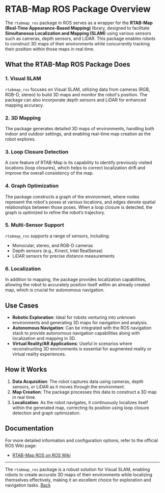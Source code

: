 # RTAB-Map ROS Package Overview

The `rtabmap_ros` package in ROS serves as a wrapper for the **RTAB-Map (Real-Time Appearance-Based Mapping)** library, designed to facilitate **Simultaneous Localization and Mapping (SLAM)** using various sensors such as cameras, depth sensors, and LiDAR. This package enables robots to construct 3D maps of their environments while concurrently tracking their position within those maps in real time.

## What the RTAB-Map ROS Package Does

### 1. Visual SLAM
`rtabmap_ros` focuses on Visual SLAM, utilizing data from cameras (RGB, RGB-D, stereo) to build 3D maps and monitor the robot's position. The package can also incorporate depth sensors and LiDAR for enhanced mapping accuracy.

### 2. 3D Mapping
The package generates detailed 3D maps of environments, handling both indoor and outdoor settings, and enabling real-time map creation as the robot explores.

### 3. Loop Closure Detection
A core feature of RTAB-Map is its capability to identify previously visited locations (loop closures), which helps to correct localization drift and improve the overall consistency of the map.

### 4. Graph Optimization
The package constructs a graph of the environment, where nodes represent the robot's poses at various locations, and edges denote spatial relationships between those poses. When a loop closure is detected, the graph is optimized to refine the robot’s trajectory.

### 5. Multi-Sensor Support
`rtabmap_ros` supports a range of sensors, including:
- Monocular, stereo, and RGB-D cameras
- Depth sensors (e.g., Kinect, Intel RealSense)
- LiDAR sensors for precise distance measurements

### 6. Localization
In addition to mapping, the package provides localization capabilities, allowing the robot to accurately position itself within an already created map, which is crucial for autonomous navigation.

## Use Cases
- **Robotic Exploration**: Ideal for robots venturing into unknown environments and generating 3D maps for navigation and analysis.
- **Autonomous Navigation**: Can be integrated with the ROS navigation stack to provide autonomous navigation capabilities along with localization and mapping in 3D.
- **Virtual Reality/AR Applications**: Useful in scenarios where reconstructing 3D environments is essential for augmented reality or virtual reality experiences.

## How it Works
1. **Data Acquisition**: The robot captures data using cameras, depth sensors, or LiDAR as it moves through the environment.
2. **Map Creation**: The package processes this data to construct a 3D map in real time.
3. **Localization**: As the robot navigates, it continuously localizes itself within the generated map, correcting its position using loop closure detection and graph optimization.

## Documentation

For more detailed information and configuration options, refer to the official ROS Wiki page:
- [RTAB-Map ROS on ROS Wiki](https://wiki.ros.org/rtabmap_ros)

---

The `rtabmap_ros` package is a robust solution for Visual SLAM, enabling robots to create accurate 3D maps of their environments while localizing themselves effectively, making it an excellent choice for exploration and navigation tasks.
[Back](https://github.com/Adipks/rover_repo?tab=readme-ov-file)
